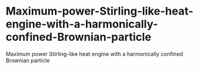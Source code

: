 # Maximum-power-Stirling-like-heat-engine-with-a-harmonically-confined-Brownian-particle
Maximum power Stirling-like heat engine with a harmonically confined Brownian particle
